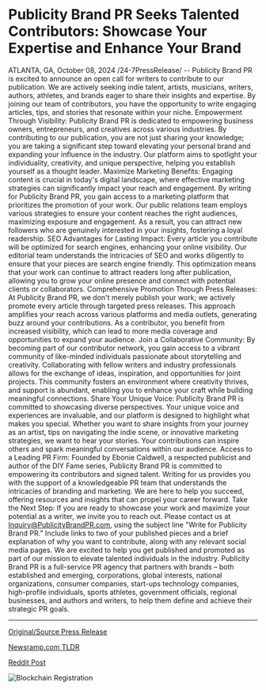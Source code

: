 # Publicity Brand PR Seeks Talented Contributors: Showcase Your Expertise and Enhance Your Brand

ATLANTA, GA, October 08, 2024 /24-7PressRelease/ -- Publicity Brand PR is excited to announce an open call for writers to contribute to our publication. We are actively seeking indie talent, artists, musicians, writers, authors, athletes, and brands eager to share their insights and expertise. By joining our team of contributors, you have the opportunity to write engaging articles, tips, and stories that resonate within your niche.  Empowerment Through Visibility: Publicity Brand PR is dedicated to empowering business owners, entrepreneurs, and creatives across various industries. By contributing to our publication, you are not just sharing your knowledge; you are taking a significant step toward elevating your personal brand and expanding your influence in the industry. Our platform aims to spotlight your individuality, creativity, and unique perspective, helping you establish yourself as a thought leader.  Maximize Marketing Benefits: Engaging content is crucial in today's digital landscape, where effective marketing strategies can significantly impact your reach and engagement. By writing for Publicity Brand PR, you gain access to a marketing platform that prioritizes the promotion of your work. Our public relations team employs various strategies to ensure your content reaches the right audiences, maximizing exposure and engagement. As a result, you can attract new followers who are genuinely interested in your insights, fostering a loyal readership.  SEO Advantages for Lasting Impact: Every article you contribute will be optimized for search engines, enhancing your online visibility. Our editorial team understands the intricacies of SEO and works diligently to ensure that your pieces are search engine friendly. This optimization means that your work can continue to attract readers long after publication, allowing you to grow your online presence and connect with potential clients or collaborators.  Comprehensive Promotion Through Press Releases: At Publicity Brand PR, we don't merely publish your work; we actively promote every article through targeted press releases. This approach amplifies your reach across various platforms and media outlets, generating buzz around your contributions. As a contributor, you benefit from increased visibility, which can lead to more media coverage and opportunities to expand your audience.  Join a Collaborative Community: By becoming part of our contributor network, you gain access to a vibrant community of like-minded individuals passionate about storytelling and creativity. Collaborating with fellow writers and industry professionals allows for the exchange of ideas, inspiration, and opportunities for joint projects. This community fosters an environment where creativity thrives, and support is abundant, enabling you to enhance your craft while building meaningful connections.  Share Your Unique Voice: Publicity Brand PR is committed to showcasing diverse perspectives. Your unique voice and experiences are invaluable, and our platform is designed to highlight what makes you special. Whether you want to share insights from your journey as an artist, tips on navigating the indie scene, or innovative marketing strategies, we want to hear your stories. Your contributions can inspire others and spark meaningful conversations within our audience.  Access to a Leading PR Firm: Founded by Ebonie Caldwell, a respected publicist and author of the DIY Fame series, Publicity Brand PR is committed to empowering its contributors and signed talent. Writing for us provides you with the support of a knowledgeable PR team that understands the intricacies of branding and marketing. We are here to help you succeed, offering resources and insights that can propel your career forward.  Take the Next Step: If you are ready to showcase your work and maximize your potential as a writer, we invite you to reach out. Please contact us at Inquiry@PublicityBrandPR.com, using the subject line "Write for Publicity Brand PR." Include links to two of your published pieces and a brief explanation of why you want to contribute, along with any relevant social media pages. We are excited to help you get published and promoted as part of our mission to elevate talented individuals in the industry.  Publicity Brand PR is a full-service PR agency that partners with brands – both established and emerging, corporations, global interests, national organizations, consumer companies, start-ups technology companies, high-profile individuals, sports athletes, government officials, regional businesses, and authors and writers, to help them define and achieve their strategic PR goals. 

---

[Original/Source Press Release](https://www.24-7pressrelease.com/press-release/515012/publicity-brand-pr-seeks-talented-contributors-showcase-your-expertise-and-enhance-your-brand)
                    

[Newsramp.com TLDR](None) 



[Reddit Post](https://www.reddit.com/r/MarketingNewsramp/comments/1fyu02e/publicity_brand_pr_seeks_writers_to_join_their/) 



![Blockchain Registration](https://cdn.newsramp.app/24-7PressRelease/qrcode/2410/8/jolt_W91.webp)
